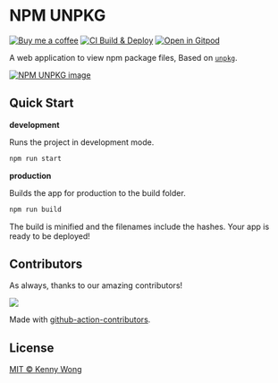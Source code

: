 NPM UNPKG
===

[![Buy me a coffee](https://img.shields.io/badge/Buy%20me%20a%20coffee-048754?logo=buymeacoffee)](https://jaywcjlove.github.io/#/sponsor) 
[![CI Build & Deploy](https://github.com/uiwjs/npm-unpkg/actions/workflows/ci.yml/badge.svg)](https://github.com/uiwjs/npm-unpkg/actions/workflows/ci.yml)
[![Open in Gitpod](https://shields.io/badge/Open%20in-Gitpod-green?logo=Gitpod)](https://gitpod.io/#https://github.com/uiwjs/npm-unpkg)

A web application to view npm package files, Based on [`unpkg`](https://unpkg.com/).

[![NPM UNPKG image](https://user-images.githubusercontent.com/1680273/133931122-784be24e-e56a-46b5-834f-50e62726fb99.png)](https://uiwjs.github.io/npm-unpkg)

## Quick Start

**development**

Runs the project in development mode.  

```bash
npm run start
```

**production**

Builds the app for production to the build folder.

```bash
npm run build
```

The build is minified and the filenames include the hashes.
Your app is ready to be deployed!

## Contributors

As always, thanks to our amazing contributors!

<a href="https://github.com/uiwjs/npm-unpkg/graphs/contributors">
  <img src="https://uiwjs.github.io/npm-unpkg/CONTRIBUTORS.svg" />
</a>

Made with [github-action-contributors](https://github.com/jaywcjlove/github-action-contributors).

## License

[MIT © Kenny Wong](https://github.com/kktjs/kkt/blob/master/LICENSE)
